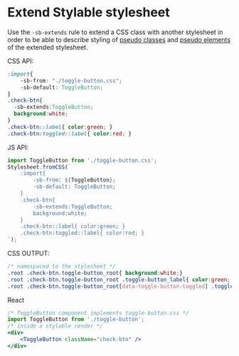 # Extend Stylable stylesheet

Use the `-sb-extends` rule to extend a CSS class with another stylesheet in order to be able to describe styling of [pseudo classes](seudo-classes.md) and [pseudo elements](./pseudo-elements.md) of the extended stylesheet.

CSS API:

```css
:import{
    -sb-from: "./toggle-button.css";
    -sb-default: ToggleButton;
}
.check-btn{
  -sb-extends:ToggleButton;
  background:white;
}
.check-btn::label{ color:green; }
.check-btn:toggled::label{ color:red; }
```
JS API:

```js
import ToggleButton from './toggle-button.css';
Stylesheet.fromCSS(`
    :import{
        -sb-from: ${ToggleButton};
        -sb-default: ToggleButton;
    }
    .check-btn{
        -sb-extends:ToggleButton;
        background:white;
    }
    .check-btn::label{ color:green; }
    .check-btn:toggled::label{ color:red; }
`);
```
CSS OUTPUT:

```css
/* namespaced to the stylesheet */
.root .check-btn.toggle-button_root{ background:white;}
.root .check-btn.toggle-button_root .toggle-button_label{ color:green; }
.root .check-btn.toggle-button_root[data-toggle-button-toggled] .toggle-button_label{ color:red; }
```
React

```jsx
/* ToggleButton component implements toggle-button.css */
import ToggleButton from './toggle-button';
/* inside a stylable render */
<div>
    <ToggleButton className="check-btn" />
</div>
```
